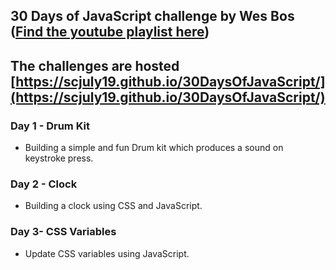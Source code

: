 ## 30 Days of JavaScript challenge by Wes Bos ([Find the youtube playlist here](https://www.youtube.com/watch?v=VuN8qwZoego&list=PLu8EoSxDXHP6CGK4YVJhL_VWetA865GOH&index=1&ab_channel=WesBos))
## The challenges are hosted [https://scjuly19.github.io/30DaysOfJavaScript/](https://scjuly19.github.io/30DaysOfJavaScript/)

### Day 1 - Drum Kit
- Building a simple and fun Drum kit which produces a sound on keystroke press.
### Day 2 - Clock
- Building a clock using CSS and JavaScript.
### Day 3- CSS Variables
- Update CSS variables using JavaScript.
